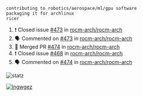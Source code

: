 ```
contributing to robotics/aerospace/ml/gpu software
packaging it for archlinux
ricer
```

<!--START_SECTION:activity-->
1. ❗️ Closed issue [#473](https://github.com/rocm-arch/rocm-arch/issues/473) in [rocm-arch/rocm-arch](https://github.com/rocm-arch/rocm-arch)
2. 🗣 Commented on [#473](https://github.com/rocm-arch/rocm-arch/issues/473) in [rocm-arch/rocm-arch](https://github.com/rocm-arch/rocm-arch)
3. 🎉 Merged PR [#474](https://github.com/rocm-arch/rocm-arch/pull/474) in [rocm-arch/rocm-arch](https://github.com/rocm-arch/rocm-arch)
4. ❗️ Closed issue [#468](https://github.com/rocm-arch/rocm-arch/issues/468) in [rocm-arch/rocm-arch](https://github.com/rocm-arch/rocm-arch)
5. 🗣 Commented on [#474](https://github.com/rocm-arch/rocm-arch/issues/474) in [rocm-arch/rocm-arch](https://github.com/rocm-arch/rocm-arch)
<!--END_SECTION:activity-->


![statz](https://github-readme-stats.vercel.app/api?username=acxz&include_all_commits=true&show_icons=true)

[![lngwgez](https://github-readme-stats.vercel.app/api/top-langs/?username=acxz&layout=compact)](https://github.com/acxz/github-readme-stats)


<!--
**acxz/acxz** is a ✨ _special_ ✨ repository because its `README.md` (this file) appears on your GitHub profile.

Here are some ideas to get you started:

- 🔭 I’m currently working on ...
- 🌱 I’m currently learning ...
- 👯 I’m looking to collaborate on ...
- 🤔 I’m looking for help with ...
- 💬 Ask me about ...
- 📫 How to reach me: ...
- 😄 Pronouns: ...
- ⚡ Fun fact: ...
-->
